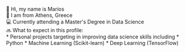 👋 Hi, my name is Marios <br />
📌 I am from Athens, Greece <br />
💻 Currently attending a Master's Degree in Data Science <br />
🔜 What to expect in this profile:  
    * Personal projects targeting in improving data science skills including 
    * Python
    * Machine Learning (Scikit-learn) 
    * Deep Learning (TensorFlow) 
   
